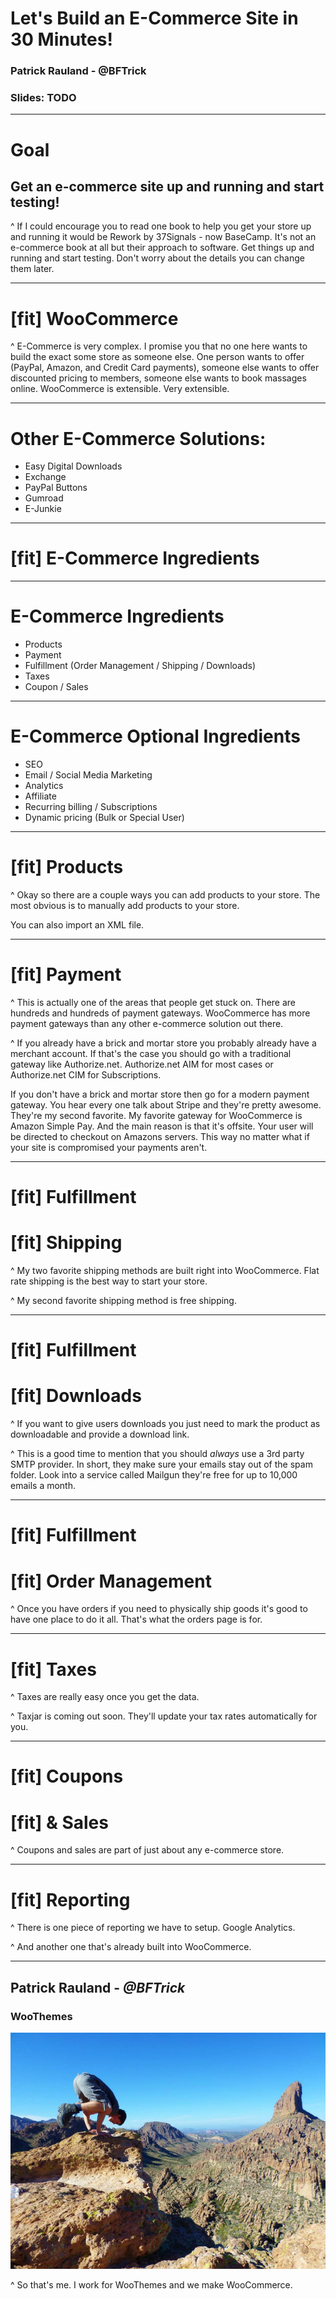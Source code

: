 # Let's Build an E-Commerce Site in 30 Minutes!

### Patrick Rauland - @BFTrick

### Slides: TODO

---

# Goal

## Get an e-commerce site up and running and start testing!

^ If I could encourage you to read one book to help you get your store up and running it would be Rework by 37Signals - now BaseCamp. It's not an e-commerce book at all but their approach to software. Get things up and running and start testing. Don't worry about the details you can change them later.

---

# [fit] WooCommerce

^ E-Commerce is very complex. I promise you that no one here wants to build the exact some store as someone else. One person wants to offer (PayPal, Amazon, and Credit Card payments), someone else wants to offer discounted pricing to members, someone else wants to book massages online. WooCommerce is extensible. Very extensible.

---

# Other E-Commerce Solutions:

* Easy Digital Downloads
* Exchange
* PayPal Buttons
* Gumroad
* E-Junkie

---

# [fit] E-Commerce Ingredients

---

# E-Commerce Ingredients

* Products
* Payment
* Fulfillment (Order Management / Shipping / Downloads)
* Taxes
* Coupon / Sales

---

# E-Commerce Optional Ingredients

* SEO
* Email / Social Media Marketing
* Analytics
* Affiliate
* Recurring billing / Subscriptions
* Dynamic pricing (Bulk or Special User)

---

# [fit] Products

^ Okay so there are a couple ways you can add products to your store. The most obvious is to manually add products to your store.

You can also import an XML file.

---

# [fit] Payment

^ This is actually one of the areas that people get stuck on. There are hundreds and hundreds of payment gateways. WooCommerce has more payment gateways than any other e-commerce solution out there.

^ If you already have a brick and mortar store you probably already have a merchant account. If that's the case you should go with a traditional gateway like Authorize.net. Authorize.net AIM for most cases or Authorize.net CIM for Subscriptions.

If you don't have a brick and mortar store then go for a modern payment gateway. You hear every one talk about Stripe and they're pretty awesome. They're my second favorite. My favorite gateway for WooCommerce is Amazon Simple Pay. And the main reason is that it's offsite. Your user will be directed to checkout on Amazons servers. This way no matter what if your site is compromised your payments aren't.

---

# [fit] Fulfillment
# [fit] Shipping

^ My two favorite shipping methods are built right into WooCommerce. Flat rate shipping is the best way to start your store.

^ My second favorite shipping method is free shipping.

---

# [fit] Fulfillment
# [fit] Downloads

^ If you want to give users downloads you just need to mark the product as downloadable and provide a download link.

^ This is a good time to mention that you should *always* use a 3rd party SMTP provider. In short, they make sure your emails stay out of the spam folder. Look into a service called Mailgun they're free for up to 10,000 emails a month.

---

# [fit] Fulfillment
# [fit] Order Management

^ Once you have orders if you need to physically ship goods it's good to have one place to do it all. That's what the orders page is for.

---

# [fit] Taxes

^ Taxes are really easy once you get the data.

^ Taxjar is coming out soon. They'll update your tax rates automatically for you.

---

# [fit] Coupons
# [fit] & Sales

^ Coupons and sales are part of just about any e-commerce store.

---

# [fit] Reporting

^ There is one piece of reporting we have to setup. Google Analytics.

^ And another one that's already built into WooCommerce.

---


## Patrick Rauland - *@BFTrick*
### WooThemes

![](assets/images/phoenix.jpg)

^ So that's me. I work for WooThemes and we make WooCommerce.
